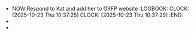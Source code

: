 - NOW Respond to Kat and add her to GRFP website
  :LOGBOOK:
  CLOCK: [2025-10-23 Thu 10:37:25]
  CLOCK: [2025-10-23 Thu 10:37:29]
  :END:
-
-